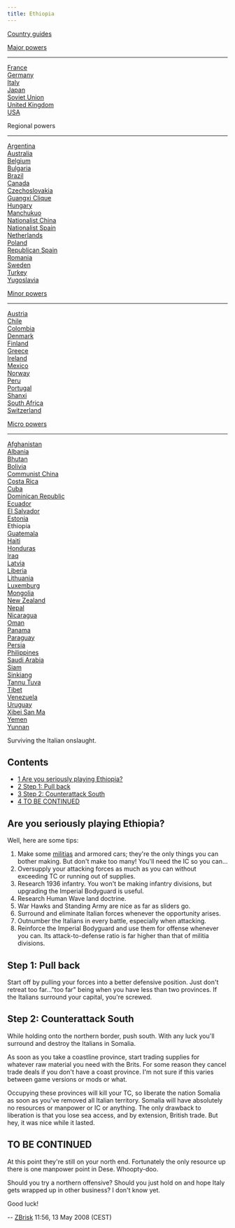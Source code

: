 ```yaml
---
title: Ethiopia
---
```

 [Country guides](/wiki/Country_guides "Country guides")

[Major powers](/wiki/Major_power "Major power")

* * *

[France](/wiki/France "France")  
[Germany](/wiki/Germany "Germany")  
[Italy](/wiki/Italy "Italy")  
[Japan](/wiki/Japan "Japan")  
[Soviet Union](/wiki/Soviet_Union "Soviet Union")  
[United Kingdom](/wiki/United_Kingdom "United Kingdom")  
[USA](/wiki/USA "USA")

Regional powers

* * *

[Argentina](/wiki/Argentina "Argentina")  
[Australia](/wiki/Australia "Australia")  
[Belgium](/wiki/Belgium "Belgium")  
[Bulgaria](/wiki/Bulgaria "Bulgaria")  
[Brazil](/wiki/Brazil "Brazil")  
[Canada](/wiki/Canada "Canada")  
[Czechoslovakia](/wiki/Czechoslovakia "Czechoslovakia")  
[Guangxi Clique](/wiki/Guangxi_Clique "Guangxi Clique")  
[Hungary](/wiki/Hungary "Hungary")  
[Manchukuo](/wiki/Manchukuo "Manchukuo")  
[Nationalist China](/wiki/Nationalist_China "Nationalist China")  
[Nationalist Spain](/wiki/Nationalist_Spain "Nationalist Spain")  
[Netherlands](/wiki/Netherlands "Netherlands")  
[Poland](/wiki/Poland "Poland")  
[Republican Spain](/wiki/Republican_Spain "Republican Spain")  
[Romania](/wiki/Romania "Romania")  
[Sweden](/wiki/Sweden "Sweden")  
[Turkey](/wiki/Turkey "Turkey")  
[Yugoslavia](/wiki/Yugoslavia "Yugoslavia")

[Minor powers](/wiki/Minor_power "Minor power")

* * *

[Austria](/wiki/Austria "Austria")  
[Chile](/wiki/index.php?title=Chile&action=edit&redlink=1 "Chile (page does not exist)")  
[Colombia](/wiki/index.php?title=Colombia&action=edit&redlink=1 "Colombia (page does not exist)")  
[Denmark](/wiki/Denmark "Denmark")  
[Finland](/wiki/Finland "Finland")  
[Greece](/wiki/Greece "Greece")  
[Ireland](/wiki/Ireland "Ireland")  
[Mexico](/wiki/Mexico "Mexico")  
[Norway](/wiki/index.php?title=Norway&action=edit&redlink=1 "Norway (page does not exist)")  
[Peru](/wiki/Peru "Peru")  
[Portugal](/wiki/Portugal "Portugal")  
[Shanxi](/wiki/Shanxi "Shanxi")  
[South Africa](/wiki/South_Africa "South Africa")  
[Switzerland](/wiki/Switzerland "Switzerland")

[Micro powers](/wiki/Micro_power "Micro power")

* * *

[Afghanistan](/wiki/Afghanistan "Afghanistan")  
[Albania](/wiki/Albania "Albania")  
[Bhutan](/wiki/Bhutan "Bhutan")  
[Bolivia](/wiki/index.php?title=Bolivia&action=edit&redlink=1 "Bolivia (page does not exist)")  
[Communist China](/wiki/Communist_China "Communist China")  
[Costa Rica](/wiki/index.php?title=Costa_Rica&action=edit&redlink=1 "Costa Rica (page does not exist)")  
[Cuba](/wiki/Cuba "Cuba")  
[Dominican Republic](/wiki/Dominican_Republic "Dominican Republic")  
[Ecuador](/wiki/index.php?title=Ecuador&action=edit&redlink=1 "Ecuador (page does not exist)")  
[El Salvador](/wiki/index.php?title=El_Salvador&action=edit&redlink=1 "El Salvador (page does not exist)")  
[Estonia](/wiki/Estonia "Estonia")  
Ethiopia  
[Guatemala](/wiki/Guatemala "Guatemala")  
[Haiti](/wiki/index.php?title=Haiti&action=edit&redlink=1 "Haiti (page does not exist)")  
[Honduras](/wiki/index.php?title=Honduras&action=edit&redlink=1 "Honduras (page does not exist)")  
[Iraq](/wiki/Iraq "Iraq")  
[Latvia](/wiki/Latvia "Latvia")  
[Liberia](/wiki/Liberia "Liberia")  
[Lithuania](/wiki/Lithuania "Lithuania")  
[Luxemburg](/wiki/Luxemburg "Luxemburg")  
[Mongolia](/wiki/Mongolia "Mongolia")  
[New Zealand](/wiki/New_Zealand "New Zealand")  
[Nepal](/wiki/index.php?title=Nepal&action=edit&redlink=1 "Nepal (page does not exist)")  
[Nicaragua](/wiki/index.php?title=Nicaragua&action=edit&redlink=1 "Nicaragua (page does not exist)")  
[Oman](/wiki/index.php?title=Oman&action=edit&redlink=1 "Oman (page does not exist)")  
[Panama](/wiki/index.php?title=Panama&action=edit&redlink=1 "Panama (page does not exist)")  
[Paraguay](/wiki/index.php?title=Paraguay&action=edit&redlink=1 "Paraguay (page does not exist)")  
[Persia](/wiki/Persia "Persia")  
[Philippines](/wiki/index.php?title=Philippines&action=edit&redlink=1 "Philippines (page does not exist)")  
[Saudi Arabia](/wiki/index.php?title=Saudi_Arabia&action=edit&redlink=1 "Saudi Arabia (page does not exist)")  
[Siam](/wiki/Siam "Siam")  
[Sinkiang](/wiki/index.php?title=Sinkiang&action=edit&redlink=1 "Sinkiang (page does not exist)")  
[Tannu Tuva](/wiki/Tannu_Tuva "Tannu Tuva")  
[Tibet](/wiki/index.php?title=Tibet&action=edit&redlink=1 "Tibet (page does not exist)")  
[Venezuela](/wiki/index.php?title=Venezuela&action=edit&redlink=1 "Venezuela (page does not exist)")  
[Uruguay](/wiki/index.php?title=Uruguay&action=edit&redlink=1 "Uruguay (page does not exist)")  
[Xibei San Ma](/wiki/Xibei_San_Ma "Xibei San Ma")  
[Yemen](/wiki/index.php?title=Yemen&action=edit&redlink=1 "Yemen (page does not exist)")  
[Yunnan](/wiki/Yunnan "Yunnan")

Surviving the Italian onslaught.

Contents
--------

*   [1 Are you seriously playing Ethiopia?](#Are_you_seriously_playing_Ethiopia.3F)
*   [2 Step 1: Pull back](#Step_1:_Pull_back)
*   [3 Step 2: Counterattack South](#Step_2:_Counterattack_South)
*   [4 TO BE CONTINUED](#TO_BE_CONTINUED)

Are you seriously playing Ethiopia?
-----------------------------------

Well, here are some tips:

1.  Make some [militias](/wiki/Militia "Militia") and armored cars; they're the only things you can bother making. But don't make too many! You'll need the IC so you can...
2.  Oversupply your attacking forces as much as you can without exceeding TC or running out of supplies.
3.  Research 1936 infantry. You won't be making infantry divisions, but upgrading the Imperial Bodyguard is useful.
4.  Research Human Wave land doctrine.
5.  War Hawks and Standing Army are nice as far as sliders go.
6.  Surround and eliminate Italian forces whenever the opportunity arises.
7.  Outnumber the Italians in every battle, especially when attacking.
8.  Reinforce the Imperial Bodyguard and use them for offense whenever you can. Its attack-to-defense ratio is far higher than that of militia divisions.

Step 1: Pull back
-----------------

Start off by pulling your forces into a better defensive position. Just don't retreat too far..."too far" being when you have less than two provinces. If the Italians surround your capital, you're screwed.

Step 2: Counterattack South
---------------------------

While holding onto the northern border, push south. With any luck you'll surround and destroy the Italians in Somalia.

As soon as you take a coastline province, start trading supplies for whatever raw material you need with the Brits. For some reason they cancel trade deals if you don't have a coast province. I'm not sure if this varies between game versions or mods or what.

Occupying these provinces will kill your TC, so liberate the nation Somalia as soon as you've removed all Italian territory. Somalia will have absolutely no resources or manpower or IC or anything. The only drawback to liberation is that you lose sea access, and by extension, British trade. But hey, it was nice while it lasted.

TO BE CONTINUED
---------------

At this point they're still on your north end. Fortunately the only resource up there is one manpower point in Dese. Whoopty-doo.

Should you try a northern offensive? Should you just hold on and hope Italy gets wrapped up in other business? I don't know yet.

Good luck!

\-- [ZBrisk](/wiki/index.php?title=User:ZBrisk&action=edit&redlink=1 "User:ZBrisk (page does not exist)") 11:56, 13 May 2008 (CEST)